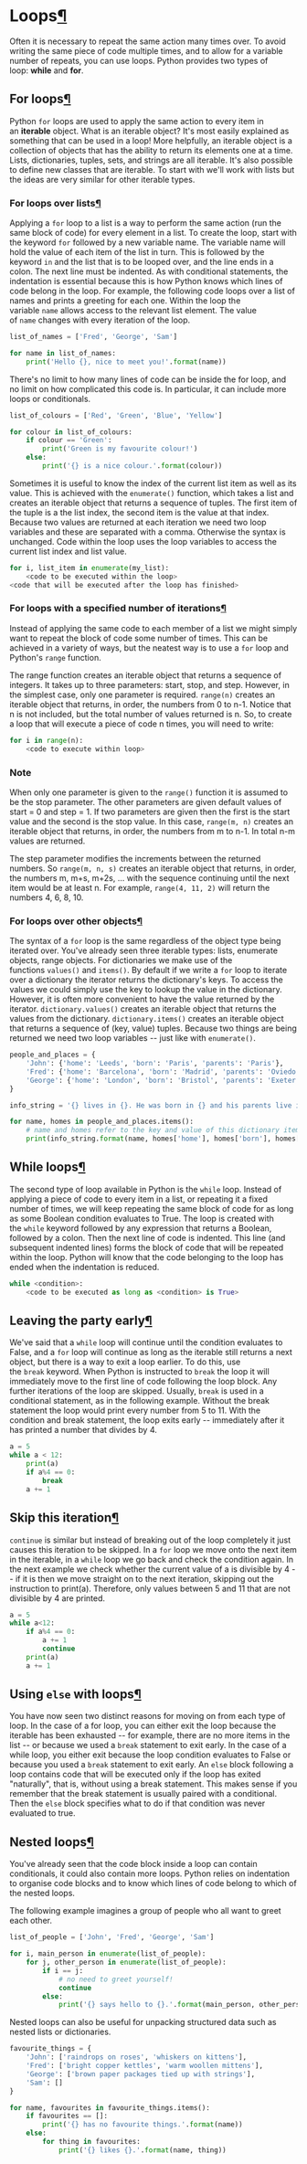 Loops[¶](https://minerva.leeds.ac.uk/bbcswebdav/institution/Inter-faculty/ODLC/artificial_intelligence/OCOM5100M_ProgrammingForDataScience/MKDocs_Site/content/unit1/1_10_iii_loops/#loops "Permanent link")
============================================================================================================================================================================================================

Often it is necessary to repeat the same action many times over. To avoid writing the same piece of code multiple times, and to allow for a variable number of repeats, you can use loops. Python provides two types of loop: **while** and **for**.

For loops[¶](https://minerva.leeds.ac.uk/bbcswebdav/institution/Inter-faculty/ODLC/artificial_intelligence/OCOM5100M_ProgrammingForDataScience/MKDocs_Site/content/unit1/1_10_iii_loops/#for-loops "Permanent link")
--------------------------------------------------------------------------------------------------------------------------------------------------------------------------------------------------------------------

Python `for` loops are used to apply the same action to every item in an **iterable** object. What is an iterable object? It's most easily explained as something that can be used in a loop! More helpfully, an iterable object is a collection of objects that has the ability to return its elements one at a time. Lists, dictionaries, tuples, sets, and strings are all iterable. It's also possible to define new classes that are iterable. To start with we'll work with lists but the ideas are very similar for other iterable types.

### For loops over lists[¶](https://minerva.leeds.ac.uk/bbcswebdav/institution/Inter-faculty/ODLC/artificial_intelligence/OCOM5100M_ProgrammingForDataScience/MKDocs_Site/content/unit1/1_10_iii_loops/#for-loops-over-lists "Permanent link")

Applying a `for` loop to a list is a way to perform the same action (run the same block of code) for every element in a list. To create the loop, start with the keyword `for` followed by a new variable name. The variable name will hold the value of each item of the list in turn. This is followed by the keyword `in` and the list that is to be looped over, and the line ends in a colon. The next line must be indented. As with conditional statements, the indentation is essential because this is how Python knows which lines of code belong in the loop. For example, the following code loops over a list of names and prints a greeting for each one. Within the loop the variable `name` allows access to the relevant list element. The value of `name` changes with every iteration of the loop.

```python
list_of_names = ['Fred', 'George', 'Sam']

for name in list_of_names:
    print('Hello {}, nice to meet you!'.format(name))
```

There's no limit to how many lines of code can be inside the for loop, and no limit on how complicated this code is. In particular, it can include more loops or conditionals.

```python
list_of_colours = ['Red', 'Green', 'Blue', 'Yellow']

for colour in list_of_colours:
    if colour == 'Green':
        print('Green is my favourite colour!')
    else:
        print('{} is a nice colour.'.format(colour))
```

Sometimes it is useful to know the index of the current list item as well as its value. This is achieved with the `enumerate()` function, which takes a list and creates an iterable object that returns a sequence of tuples. The first item of the tuple is a the list index, the second item is the value at that index. Because two values are returned at each iteration we need two loop variables and these are separated with a comma. Otherwise the syntax is unchanged. Code within the loop uses the loop variables to access the current list index and list value.

```python
for i, list_item in enumerate(my_list):
    <code to be executed within the loop>
<code that will be executed after the loop has finished>
```

### For loops with a specified number of iterations[¶](https://minerva.leeds.ac.uk/bbcswebdav/institution/Inter-faculty/ODLC/artificial_intelligence/OCOM5100M_ProgrammingForDataScience/MKDocs_Site/content/unit1/1_10_iii_loops/#for-loops-with-a-specified-number-of-iterations "Permanent link")

Instead of applying the same code to each member of a list we might simply want to repeat the block of code some number of times. This can be achieved in a variety of ways, but the neatest way is to use a `for` loop and Python's `range` function.

The range function creates an iterable object that returns a sequence of integers. It takes up to three parameters: start, stop, and step. However, in the simplest case, only one parameter is required. `range(n)` creates an iterable object that returns, in order, the numbers from 0 to n-1. Notice that n is not included, but the total number of values returned is n. So, to create a loop that will execute a piece of code n times, you will need to write:

```python
for i in range(n):
    <code to execute within loop>
```

### Note

When only one parameter is given to the `range()` function it is assumed to be the stop parameter. The other parameters are given default values of start = 0 and step = 1. If two parameters are given then the first is the start value and the second is the stop value. In this case, `range(m, n)` creates an iterable object that returns, in order, the numbers from m to n-1. In total n-m values are returned.

The step parameter modifies the increments between the returned numbers. So `range(m, n, s)` creates an iterable object that returns, in order, the numbers m, m+s, m+2s, ... with the sequence continuing until the next item would be at least n. For example, `range(4, 11, 2)` will return the numbers 4, 6, 8, 10.

### For loops over other objects[¶](https://minerva.leeds.ac.uk/bbcswebdav/institution/Inter-faculty/ODLC/artificial_intelligence/OCOM5100M_ProgrammingForDataScience/MKDocs_Site/content/unit1/1_10_iii_loops/#for-loops-over-other-objects "Permanent link")

The syntax of a `for` loop is the same regardless of the object type being iterated over. You've already seen three iterable types: lists, enumerate objects, range objects. For dictionaries we make use of the functions `values()` and `items()`. By default if we write a `for` loop to iterate over a dictionary the iterator returns the dictionary's keys. To access the values we could simply use the key to lookup the value in the dictionary. However, it is often more convenient to have the value returned by the iterator. `dictionary.values()` creates an iterable object that returns the values from the dictionary. `dictionary.items()` creates an iterable object that returns a sequence of (key, value) tuples. Because two things are being returned we need two loop variables -- just like with `enumerate()`.

```python
people_and_places = {
    'John': {'home': 'Leeds', 'born': 'Paris', 'parents': 'Paris'},
    'Fred': {'home': 'Barcelona', 'born': 'Madrid', 'parents': 'Oviedo'},
    'George': {'home': 'London', 'born': 'Bristol', 'parents': 'Exeter'},
}

info_string = '{} lives in {}. He was born in {} and his parents live in {}.'

for name, homes in people_and_places.items():
    # name and homes refer to the key and value of this dictionary item
    print(info_string.format(name, homes['home'], homes['born'], homes['parents']))
```

While loops[¶](https://minerva.leeds.ac.uk/bbcswebdav/institution/Inter-faculty/ODLC/artificial_intelligence/OCOM5100M_ProgrammingForDataScience/MKDocs_Site/content/unit1/1_10_iii_loops/#while-loops "Permanent link")
------------------------------------------------------------------------------------------------------------------------------------------------------------------------------------------------------------------------

The second type of loop available in Python is the `while` loop. Instead of applying a piece of code to every item in a list, or repeating it a fixed number of times, we will keep repeating the same block of code for as long as some Boolean condition evaluates to True. The loop is created with the `while` keyword followed by any expression that returns a Boolean, followed by a colon. Then the next line of code is indented. This line (and subsequent indented lines) forms the block of code that will be repeated within the loop. Python will know that the code belonging to the loop has ended when the indentation is reduced.

```python
while <condition>:
    <code to be executed as long as <condition> is True>
```

Leaving the party early[¶](https://minerva.leeds.ac.uk/bbcswebdav/institution/Inter-faculty/ODLC/artificial_intelligence/OCOM5100M_ProgrammingForDataScience/MKDocs_Site/content/unit1/1_10_iii_loops/#leaving-the-party-early "Permanent link")
------------------------------------------------------------------------------------------------------------------------------------------------------------------------------------------------------------------------------------------------

We've said that a `while` loop will continue until the condition evaluates to False, and a `for` loop will continue as long as the iterable still returns a next object, but there is a way to exit a loop earlier. To do this, use the `break` keyword. When Python is instructed to `break` the loop it will immediately move to the first line of code following the loop block. Any further iterations of the loop are skipped. Usually, `break` is used in a conditional statement, as in the following example. Without the break statement the loop would print every number from 5 to 11. With the condition and break statement, the loop exits early -- immediately after it has printed a number that divides by 4.

```python
a = 5
while a < 12:
    print(a)
    if a%4 == 0:
        break
    a += 1
```

Skip this iteration[¶](https://minerva.leeds.ac.uk/bbcswebdav/institution/Inter-faculty/ODLC/artificial_intelligence/OCOM5100M_ProgrammingForDataScience/MKDocs_Site/content/unit1/1_10_iii_loops/#skip-this-iteration "Permanent link")
----------------------------------------------------------------------------------------------------------------------------------------------------------------------------------------------------------------------------------------

`continue` is similar but instead of breaking out of the loop completely it just causes this iteration to be skipped. In a `for` loop we move onto the next item in the iterable, in a `while` loop we go back and check the condition again. In the next example we check whether the current value of a is divisible by 4 -- if it is then we move straight on to the next iteration, skipping out the instruction to print(a). Therefore, only values between 5 and 11 that are not divisible by 4 are printed.

```python
a = 5
while a<12:
    if a%4 == 0:
        a += 1
        continue
    print(a)
    a += 1
```

Using `else` with loops[¶](https://minerva.leeds.ac.uk/bbcswebdav/institution/Inter-faculty/ODLC/artificial_intelligence/OCOM5100M_ProgrammingForDataScience/MKDocs_Site/content/unit1/1_10_iii_loops/#using-else-with-loops "Permanent link")
----------------------------------------------------------------------------------------------------------------------------------------------------------------------------------------------------------------------------------------------

You have now seen two distinct reasons for moving on from each type of loop. In the case of a for loop, you can either exit the loop because the iterable has been exhausted -- for example, there are no more items in the list -- or because we used a `break` statement to exit early. In the case of a while loop, you either exit because the loop condition evaluates to False or because you used a `break` statement to exit early. An `else` block following a loop contains code that will be executed only if the loop has exited "naturally", that is, without using a break statement. This makes sense if you remember that the break statement is usually paired with a conditional. Then the `else` block specifies what to do if that condition was never evaluated to true.

Nested loops[¶](https://minerva.leeds.ac.uk/bbcswebdav/institution/Inter-faculty/ODLC/artificial_intelligence/OCOM5100M_ProgrammingForDataScience/MKDocs_Site/content/unit1/1_10_iii_loops/#nested-loops "Permanent link")
--------------------------------------------------------------------------------------------------------------------------------------------------------------------------------------------------------------------------

You've already seen that the code block inside a loop can contain conditionals, it could also contain more loops. Python relies on indentation to organise code blocks and to know which lines of code belong to which of the nested loops.

The following example imagines a group of people who all want to greet each other.

```python
list_of_people = ['John', 'Fred', 'George', 'Sam']

for i, main_person in enumerate(list_of_people):
    for j, other_person in enumerate(list_of_people):
        if i == j:
            # no need to greet yourself!
            continue
        else:
            print('{} says hello to {}.'.format(main_person, other_person))
```

Nested loops can also be useful for unpacking structured data such as nested lists or dictionaries.

```python
favourite_things = {
    'John': ['raindrops on roses', 'whiskers on kittens'],
    'Fred': ['bright copper kettles', 'warm woollen mittens'],
    'George': ['brown paper packages tied up with strings'],
    'Sam': []
}

for name, favourites in favourite_things.items():
    if favourites == []:
        print('{} has no favourite things.'.format(name))
    else:
        for thing in favourites:
            print('{} likes {}.'.format(name, thing))
```